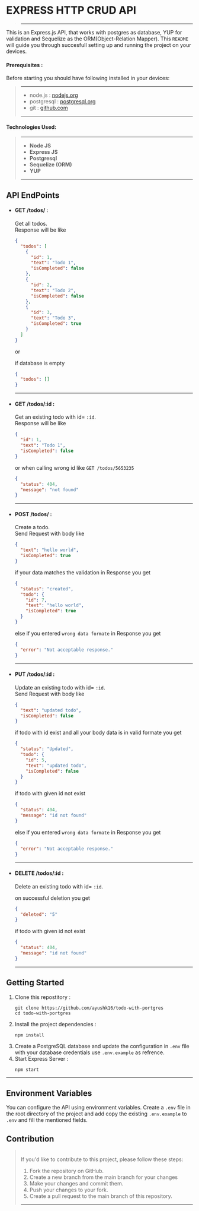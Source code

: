 # EXPRESS HTTP CRUD API

> ---

This is an Express.js API, that works with postgres as database, YUP for validation and Sequelize as the ORM(Object-Relation Mapper).
This `README` will guide you through succesfull setting up and running the project on your devices.

#### Prerequisites :

Before starting you should have following installed in your devices:

> ---
>
> - node.js : [nodejs.org](https://nodejs.org/en)
> - postgresql : [ postgresql.org ](https://www.postgresql.org/)
> - git : [github.com](https://www.github.com/)
>
> ---

#### Technologies Used:

> ---
>
> - **Node JS**
> - **Express JS**
> - **Postgresql**
> - **Sequelize (ORM)**
> - **YUP**
>
> ---

## API EndPoints

- #### GET /todos/ :

  Get all todos.
  \
   Response will be like

  ```json
  {
    "todos": [
      {
        "id": 1,
        "text": "Todo 1",
        "isCompleted": false
      },
      {
        "id": 2,
        "text": "Todo 2",
        "isCompleted": false
      },
      {
        "id": 3,
        "text": "Todo 3",
        "isCompleted": true
      }
    ]
  }
  ```

  or

  if database is empty

  ```json
  {
    "todos": []
  }
  ```

  ***

- #### GET /todos/:id :

  Get an existing todo with id= `:id`.
  \
   Response will be like

  ```json
  {
    "id": 1,
    "text": "Todo 1",
    "isCompleted": false
  }
  ```

  or
  when calling wrong id like `GET /todos/5653235`

  ```json
  {
    "status": 404,
    "message": "not found"
  }
  ```

  ***

- #### POST /todos/ :

  Create a todo.
  \
   Send Request with body like

  ```json
  {
    "text": "hello world",
    "isCompleted": true
  }
  ```

  if your data matches the validation in Response you get

  ```json
  {
    "status": "created",
    "todo": {
      "id": 7,
      "text": "hello world",
      "isCompleted": true
    }
  }
  ```

  else if you entered `wrong data formate`
  in Response you get

  ```json
  {
    "error": "Not acceptable response."
  }
  ```

  ***

- #### PUT /todos/:id :

  Update an existing todo with id= `:id`.
  \
   Send Request with body like

  ```json
  {
    "text": "updated todo",
    "isCompleted": false
  }
  ```

  if todo with id exist and all your body data is in valid formate you get

  ```json
  {
    "status": "Updated",
    "todo": {
      "id": 5,
      "text": "updated todo",
      "isCompleted": false
    }
  }
  ```

  if todo with given id not exist

  ```json
  {
    "status": 404,
    "message": "id not found"
  }
  ```

  else if you entered `wrong data formate`
  in Response you get

  ```json
  {
    "error": "Not acceptable response."
  }
  ```

  ***

- #### DELETE /todos/:id :

  Delete an existing todo with id= `:id`.

  on successful deletion you get

  ```json
  {
    "deleted": "5"
  }
  ```

  if todo with given id not exist

  ```json
  {
    "status": 404,
    "message": "id not found"
  }
  ```

  ***

## Getting Started

1. Clone this repostitory :
   ```cli
   git clone https://github.com/ayushk16/todo-with-portgres
   cd todo-with-portgres
   ```
2. Install the project dependencies :
   ```
   npm install
   ```
3. Create a PostgreSQL database and update the configuration in `.env` file with your database credentials use `.env.example` as refrence.
4. Start Express Server :
   ```cli
   npm start
   ```

---

## Environment Variables

You can configure the API using environment variables. Create a `.env` file in the root directory of the project and add copy the existing `.env.example` to `.env` and fill the mentioned fields.

## Contribution

> \
> If you'd like to contribute to this project, please follow these steps:
>
> 1. Fork the repository on GitHub.
> 2. Create a new branch from the main branch for your changes
> 3. Make your changes and commit them.
> 4. Push your changes to your fork.
> 5. Create a pull request to the main branch of this repository.
>
> ---
